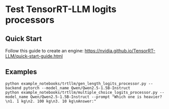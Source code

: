 # Test TensorRT-LLM logits processors

## Quick Start

Follow this guide to create an engine:
https://nvidia.github.io/TensorRT-LLM/quick-start-guide.html

## Examples

```
python example_notebooks/trtllm/gen_length_logits_processor.py --backend pytorch --model_name Qwen/Qwen2.5-1.5B-Instruct
python example_notebooks/trtllm/multiple_choice_logits_processor.py --model_name Qwen/Qwen2.5-1.5B-Instruct --prompt "Which one is heavier?\n1. 1 kg\n2. 100 kg\n3. 10 kg\nAnswer:"
```